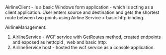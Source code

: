 AirlineClient - Is a basic Windows form application - which is acting as a client application. User enters source and destination and gets the shortest route between two points using Airline Service > basic http binding.

AirlineManagement:
1. AirlineService - WCF service with GetRoutes method, created endpoints and exposed as nettcpid , web and basic http.
2. AirlineService host - hosted the wcf service as a console application.

